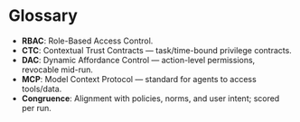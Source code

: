 # Glossary
- **RBAC**: Role-Based Access Control.
- **CTC**: Contextual Trust Contracts — task/time-bound privilege contracts.
- **DAC**: Dynamic Affordance Control — action-level permissions, revocable mid-run.
- **MCP**: Model Context Protocol — standard for agents to access tools/data.
- **Congruence**: Alignment with policies, norms, and user intent; scored per run.

